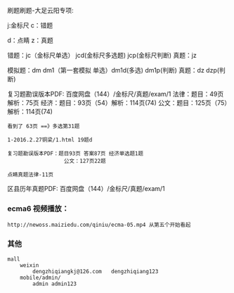 刷题刷题-大足云阳专项:




j:金标尺
c：错题

d：点睛
z：真题

错题：jc（金标尺单选）  jcd(金标尺多选题)   jcp(金标尺判断)
真题：jz

模拟题：dm dm1（第一套模拟 单选）dm1d(多选) dm1p(判断) 
真题：dz  dzp(判断) 


复习题勘误版本PDF: 百度网盘（144）/金标尺/真题/exam/1
    法律：题目：49页  解析：75页
    经济：题目：93页（54）解析：114页(74)
    公文：题目：125页（75）解析：114页(74)
    
    看到了 63页 ==》多选第31题

    1-2016.2.27铜梁/1.html 19题d

    复习题勘误版本PDF：题目93页 答案87页 经济单选题1题
                      公文：127页22题                        

    点睛真题法律-11页



区县历年真题PDF: 百度网盘（144）/金标尺/真题/exam/1

### ecma6 视频播放：
    http://newoss.maiziedu.com/qiniu/ecma-05.mp4 从第五个开始看起

### 其他
    mall 
        weixin    
            dengzhiqiangkj@126.com   dengzhiqiang123   
        mobile/admin/
            admin admin123
